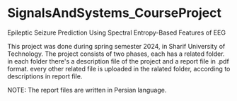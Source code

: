 # SignalsAndSystems_CourseProject
Epileptic Seizure Prediction Using Spectral Entropy-Based Features of EEG

This project was done during spring semester 2024, in Sharif University of Technology.
The project consists of two phases, each has a related folder. in each folder there's a description file of the project and a report file in .pdf format.
every other related file is uploaded in the ralated folder, according to descriptions in report file.

NOTE: The report files are written in Persian language.
